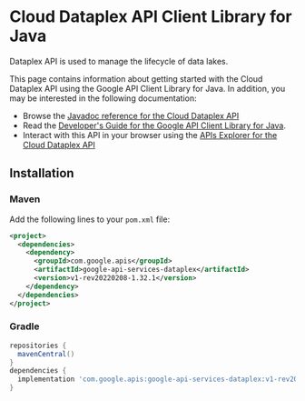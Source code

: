 # Cloud Dataplex API Client Library for Java

Dataplex API is used to manage the lifecycle of data lakes.

This page contains information about getting started with the Cloud Dataplex API
using the Google API Client Library for Java. In addition, you may be interested
in the following documentation:

* Browse the [Javadoc reference for the Cloud Dataplex API][javadoc]
* Read the [Developer's Guide for the Google API Client Library for Java][google-api-client].
* Interact with this API in your browser using the [APIs Explorer for the Cloud Dataplex API][api-explorer]

## Installation

### Maven

Add the following lines to your `pom.xml` file:

```xml
<project>
  <dependencies>
    <dependency>
      <groupId>com.google.apis</groupId>
      <artifactId>google-api-services-dataplex</artifactId>
      <version>v1-rev20220208-1.32.1</version>
    </dependency>
  </dependencies>
</project>
```

### Gradle

```gradle
repositories {
  mavenCentral()
}
dependencies {
  implementation 'com.google.apis:google-api-services-dataplex:v1-rev20220208-1.32.1'
}
```

[javadoc]: https://googleapis.dev/java/google-api-services-dataplex/latest/index.html
[google-api-client]: https://github.com/googleapis/google-api-java-client/
[api-explorer]: https://developers.google.com/apis-explorer/#p/dataplex/v1/
